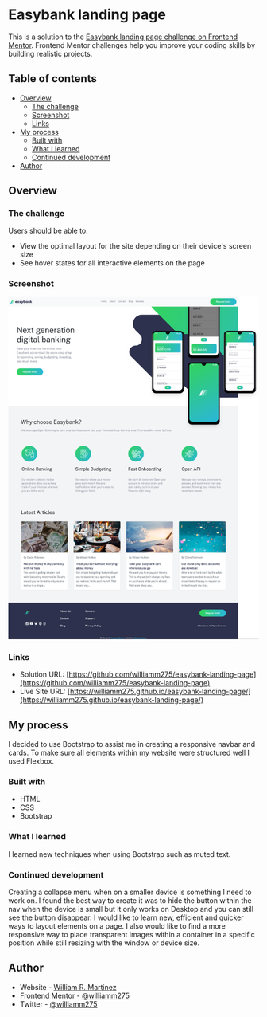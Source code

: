 # Easybank landing page

This is a solution to the [Easybank landing page challenge on Frontend Mentor](https://www.frontendmentor.io/challenges/easybank-landing-page-WaUhkoDN). Frontend Mentor challenges help you improve your coding skills by building realistic projects.

## Table of contents

- [Overview](#overview)
  - [The challenge](#the-challenge)
  - [Screenshot](#screenshot)
  - [Links](#links)
- [My process](#my-process)
  - [Built with](#built-with)
  - [What I learned](#what-i-learned)
  - [Continued development](#continued-development)
- [Author](#author)

## Overview

### The challenge

Users should be able to:

- View the optimal layout for the site depending on their device's screen size
- See hover states for all interactive elements on the page

### Screenshot

![Screenshot](./images/screenshot.png)

### Links

- Solution URL: [https://github.com/williamm275/easybank-landing-page](https://github.com/williamm275/easybank-landing-page)
- Live Site URL: [https://williamm275.github.io/easybank-landing-page/](https://williamm275.github.io/easybank-landing-page/)

## My process

I decided to use Bootstrap to assist me in creating a responsive navbar and cards. To make sure all elements within my website were structured well I used Flexbox. 

### Built with
- HTML
- CSS
- Bootstrap

### What I learned

I learned new techniques when using Bootstrap such as muted text.

### Continued development

Creating a collapse menu when on a smaller device is something I need to work on. I found the best way to create it was to hide the button within the nav when the device is small but it only works on Desktop and you can still see the button disappear. I would like to learn new, efficient and quicker ways to layout elements on a page. I also would like to find a more responsive way to place transparent images within a container in a specific position while still resizing with the window or device size.

## Author

- Website - [William R. Martinez](https://willrmartinez.com)
- Frontend Mentor - [@williamm275](https://www.frontendmentor.io/profile/williamm275)
- Twitter - [@williamm275](https://www.twitter.com/williamm275)